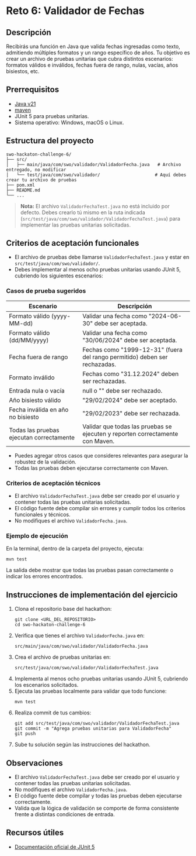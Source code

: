 # Reto 6: Validador de Fechas

## Descripción
Recibirás una función en Java que valida fechas ingresadas como texto, admitiendo múltiples formatos y un rango específico de años. Tu objetivo es crear un archivo de pruebas unitarias que cubra distintos escenarios: formatos válidos e inválidos, fechas fuera de rango, nulas, vacías, años bisiestos, etc.

## Prerrequisitos
- [Java v21](https://www.oracle.com/co/java/technologies/downloads/)
- [maven](https://maven.apache.org/install.html)
- JUnit 5 para pruebas unitarias.
- Sistema operativo: Windows, macOS o Linux.

## Estructura del proyecto
```
swo-hackaton-challenge-6/
├── src/
│   ├── main/java/com/swo/validador/ValidadorFecha.java   # Archivo entregado, no modificar
│   └── test/java/com/swo/validador/                     # Aquí debes crear tu archivo de pruebas
├── pom.xml
├── README.md
└── ...
```

> **Nota:** El archivo `ValidadorFechaTest.java` no está incluido por defecto. Debes crearlo tú mismo en la ruta indicada (`src/test/java/com/swo/validador/ValidadorFechaTest.java`) para implementar las pruebas unitarias solicitadas.

## Criterios de aceptación funcionales
- El archivo de pruebas debe llamarse `ValidadorFechaTest.java` y estar en `src/test/java/com/swo/validador/`.
- Debes implementar al menos ocho pruebas unitarias usando JUnit 5, cubriendo los siguientes escenarios:

### Casos de prueba sugeridos
| Escenario | Descripción |
|-----------|-------------|
| Formato válido (yyyy-MM-dd) | Validar una fecha como "2024-06-30" debe ser aceptada. |
| Formato válido (dd/MM/yyyy) | Validar una fecha como "30/06/2024" debe ser aceptada. |
| Fecha fuera de rango | Fechas como "1999-12-31" (fuera del rango permitido) deben ser rechazadas. |
| Formato inválido | Fechas como "31.12.2024" deben ser rechazadas. |
| Entrada nula o vacía | null o "" debe ser rechazado. |
| Año bisiesto válido | "29/02/2024" debe ser aceptado. |
| Fecha inválida en año no bisiesto | "29/02/2023" debe ser rechazada. |
| Todas las pruebas ejecutan correctamente | Validar que todas las pruebas se ejecuten y reporten correctamente con Maven. |

- Puedes agregar otros casos que consideres relevantes para asegurar la robustez de la validación.
- Todas las pruebas deben ejecutarse correctamente con Maven.

### Criterios de aceptación técnicos
- El archivo `ValidadorFechaTest.java` debe ser creado por el usuario y contener todas las pruebas unitarias solicitadas.
- El código fuente debe compilar sin errores y cumplir todos los criterios funcionales y técnicos.
- No modifiques el archivo `ValidadorFecha.java`.

### Ejemplo de ejecución
En la terminal, dentro de la carpeta del proyecto, ejecuta:
```
mvn test
```
La salida debe mostrar que todas las pruebas pasan correctamente o indicar los errores encontrados.

## Instrucciones de implementación del ejercicio
1. Clona el repositorio base del hackathon:
   ```
   git clone <URL_DEL_REPOSITORIO>
   cd swo-hackaton-challenge-6
   ```
2. Verifica que tienes el archivo `ValidadorFecha.java` en:
   ```
   src/main/java/com/swo/validador/ValidadorFecha.java
   ```
3. Crea el archivo de pruebas unitarias en:
   ```
   src/test/java/com/swo/validador/ValidadorFechaTest.java
   ```
4. Implementa al menos ocho pruebas unitarias usando JUnit 5, cubriendo los escenarios solicitados.
5. Ejecuta las pruebas localmente para validar que todo funcione:
   ```
   mvn test
   ```
6. Realiza commit de tus cambios:
   ```
   git add src/test/java/com/swo/validador/ValidadorFechaTest.java
   git commit -m "Agrega pruebas unitarias para ValidadorFecha"
   git push
   ```
7. Sube tu solución según las instrucciones del hackathon.

## Observaciones
- El archivo `ValidadorFechaTest.java` debe ser creado por el usuario y contener todas las pruebas unitarias solicitadas.
- No modifiques el archivo `ValidadorFecha.java`.
- El código fuente debe compilar y todas las pruebas deben ejecutarse correctamente.
- Valida que la lógica de validación se comporte de forma consistente frente a distintas condiciones de entrada.

## Recursos útiles
- [Documentación oficial de JUnit 5](https://junit.org/junit5/)
